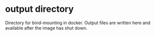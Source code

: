 # output directory

Directory for bind-mounting in docker.  Output files are written here and available after the image has shut down.

